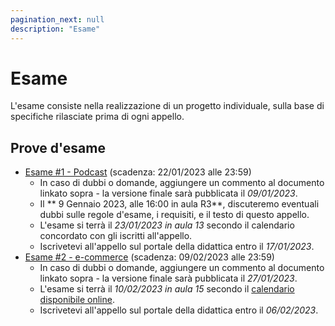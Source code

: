```yaml
---
pagination_next: null
description: "Esame"
---
```


# Esame

L'esame consiste nella realizzazione di un progetto individuale, sulla base di specifiche rilasciate prima di ogni appello.

## Prove d'esame


- [Esame #1 - Podcast](https://docs.google.com/document/d/1k_Us0-WvIoXMM4_OwdXtwRpaLrGiArbyzj06wXu7blY/edit?usp=sharing) (scadenza: 22/01/2023 alle 23:59)
  -   In caso di dubbi o domande, aggiungere un commento al documento linkato sopra - la versione finale sarà pubblicata il *09/01/2023*.
  -   Il ** 9 Gennaio 2023, alle 16:00 in aula R3**, discuteremo eventuali dubbi sulle regole d'esame, i requisiti, e il testo di questo appello.
  -   L'esame si terrà il *23/01/2023 in aula 13* secondo il calendario concordato con gli iscritti all'appello.
  -   Iscrivetevi all'appello sul portale della didattica entro il *17/01/2023*.
- [Esame #2 - e-commerce](https://docs.google.com/document/d/1Ton8A9e0_RdhbmQ8AJ5cpI--FiClVErryBZZC-pP8Dw) (scadenza: 09/02/2023 alle 23:59)
  -   In caso di dubbi o domande, aggiungere un commento al documento linkato sopra - la versione finale sarà pubblicata il *27/01/2023*.
  -   L'esame si terrà il *10/02/2023 in aula 15* secondo il [calendario disponibile online](https://docs.google.com/spreadsheets/d/1LOBR-xh0MvYDZ_D6X-saozaHhQEEYM4sPw7O9fCAcJ4).
  -   Iscrivetevi all'appello sul portale della didattica entro il *06/02/2023*.
